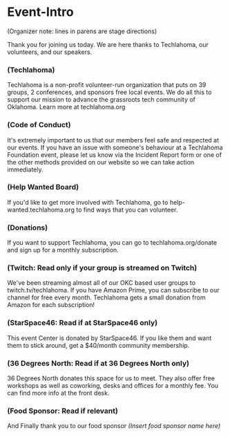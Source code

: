 # Event-Intro

(Organizer note: lines in parens are stage directions)

Thank you for joining us today. We are here thanks to Techlahoma, our volunteers, and our speakers.

### (Techlahoma)
Techlahoma is a non-profit volunteer-run organization that puts on 39 groups, 2 conferences, and sponsors free local events. We do all this to support our mission to advance the grassroots tech community of Oklahoma. Learn more at techlahoma.org

### (Code of Conduct)
It's extremely important to us that our members feel safe and respected at our events. If you have an issue with someone's behaviour at a Techlahoma Foundation event, please let us know via the Incident Report form or one of the other methods provided on our website so we can take action immediately.

### (Help Wanted Board)
If you'd like to get more involved with Techlahoma, go to help-wanted.techlahoma.org to find ways that you can volunteer.

### (Donations)
If you want to support Techlahoma, you can go to techlahoma.org/donate and sign up for a monthly subscription.

### (Twitch: Read only if your group is streamed on Twitch)
We've been streaming almost all of our OKC based user groups to twitch.tv/techlahoma. If you have Amazon Prime, you can subscribe to our channel for free every month. Techlahoma gets a small donation from Amazon for each subscription!

### (StarSpace46: Read if at StarSpace46 only)
This event Center is donated by StarSpace46. If you like them and want them to stick around, get a $40/month community membership.

### (36 Degrees North: Read if at 36 Degrees North only)
36 Degrees North donates this space for us to meet. They also offer free workshops as well as coworking, desks and offices for a monthly fee. You can find more info at the front desk. 

### (Food Sponsor: Read if relevant)
And Finally thank you to our food sponsor *(Insert food sponsor name here)*
